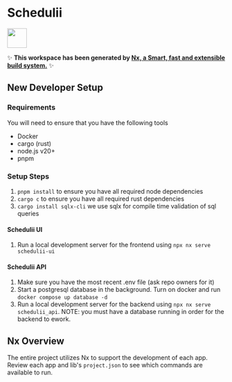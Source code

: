 # Schedulii

<a alt="Nx logo" href="https://nx.dev" target="_blank" rel="noreferrer"><img src="https://raw.githubusercontent.com/nrwl/nx/master/images/nx-logo.png" width="45"></a>

✨ **This workspace has been generated by [Nx, a Smart, fast and extensible build system.](https://nx.dev)** ✨

## New Developer Setup

### Requirements

You will need to ensure that you have the following tools

- Docker
- cargo (rust)
- node.js v20+
- pnpm

### Setup Steps

1. `pnpm install` to ensure you have all required node dependencies
2. `cargo c` to ensure you have all required rust dependencies
3. `cargo install sqlx-cli` we use sqlx for compile time validation of sql queries

#### Schedulii UI

1. Run a local development server for the frontend using `npx nx serve schedulii-ui`

#### Schedulii API

1. Make sure you have the most recent .env file (ask repo owners for it)
2. Start a postgresql database in the background. Turn on docker and run `docker compose up database -d`
3. Run a local development server for the backend using `npx nx serve schedulii_api`. NOTE: you must have a database running in order for the backend to ework.

## Nx Overview

The entire project utilizes Nx to support the development of each app. Review each app and lib's `project.json` to see which commands are available to run.
